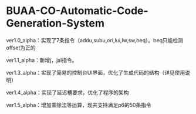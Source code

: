 # BUAA-CO-Automatic-Code-Generation-System

ver1.0_alpha：实现了7条指令（addu,subu,ori,lui,lw,sw,beq）。beq只能检测offset为正的

ver1.1_alpha：新增j，jal指令。

ver1.3_alpha：实现了简易的控制台UI界面，优化了生成代码的结构（详见使用说明）

ver1.4_alpha：实现了延迟槽要求，优化了程序的架构

ver1.5_alpha：增加乘除法等运算，现共支持满足p6的50条指令
